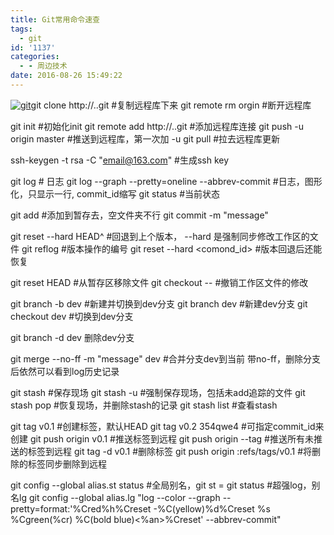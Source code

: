 ```yaml
---
title: Git常用命令速查
tags:
  - git
id: '1137'
categories:
  - - 周边技术
date: 2016-08-26 15:49:22
---
```


[![git](http://qxu2059920095.my3w.com/blog/wp-content/uploads/2016/08/git.jpeg)](http://qxu2059920095.my3w.com/blog/wp-content/uploads/2016/08/git.jpeg)git clone http://..git #复制远程库下来
git remote rm orgin #断开远程库

git init #初始化init
git remote add http://..git #添加远程库连接
git push -u origin master #推送到远程库，第一次加 -u
git pull #拉去远程库更新

ssh-keygen -t rsa -C "email@163.com" #生成ssh key

git log # 日志
git log --graph --pretty=oneline --abbrev-commit #日志，图形化，只显示一行, commit\_id缩写
git status #当前状态

git add #添加到暂存去，空文件夹不行
git commit -m "message"

git reset --hard HEAD^ #回退到上个版本， --hard 是强制同步修改工作区的文件
git reflog #版本操作的编号
git reset --hard <comond\_id> #版本回退后还能恢复

git reset HEAD <file> #从暂存区移除文件
git checkout -- <file> #撤销工作区文件的修改


git branch -b dev #新建并切换到dev分支
git branch dev #新建dev分支
git checkout dev #切换到dev分支

git branch -d dev 删除dev分支

git merge --no-ff -m "message" dev #合并分支dev到当前 带no-ff，删除分支后依然可以看到log历史记录


git stash #保存现场
git stash -u #强制保存现场，包括未add追踪的文件
git stash pop #恢复现场，并删除stash的记录
git stash list #查看stash


git tag v0.1 #创建标签，默认HEAD
git tag v0.2 354qwe4 #可指定commit\_id来创建
git push origin v0.1 #推送标签到远程
git push origin --tag #推送所有未推送的标签到远程
git tag -d v0.1 #删除标签
git push origin :refs/tags/v0.1 #将删除的标签同步删除到远程


git config --global alias.st status #全局别名，git st = git status
#超强log，别名lg
git config --global alias.lg "log --color --graph --pretty=format:'%Cred%h%Creset
-%C(yellow)%d%Creset %s %Cgreen(%cr) %C(bold blue)<%an>%Creset' --abbrev-commit"
